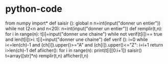 # python-code
from numpy import*
def saisir ():
    global n
    n=int(input("donner un entier"))
    while not (2<n and n<20):
        n=int(input("donner un entier"))
def remplir(t,n):
    for i in range(n):
        t[i]=input("donner une chaine")
        while not verif(t[i])== true and len(t[i])>i:
            t[i]=input("donner une chaine")
def verif ():
    i=0
    while i<=len(ch)-1 and (ch[i]).upper()>="A" and (ch[i]).upper()<="Z":
        i=i+1
    return i>len(ch)-1
def afiicher():
    for i in range(n):
        print(t[i][0:i+1])
saisir()
t=array([str]*n)
remplir(t,n)
afficher(t,n)

